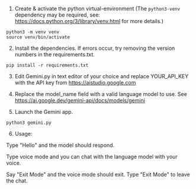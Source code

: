 1. Create & activate the python virtual-environment (The `python3-venv` dependency may be required, see: <https://docs.python.org/3/library/venv.html> for more details.)

```
python3 -m venv venv
source venv/bin/activate
```

2. Install the dependencies. If errors occur, try removing the version numbers in the requirements.txt.

```
pip install -r requirements.txt
```

3. Edit Gemini.py in text editor of your choice and replace YOUR_API_KEY with the API key from https://aistudio.google.com

4. Replace the model_name field with a valid language model to use. See https://ai.google.dev/gemini-api/docs/models/gemini

5. Launch the Gemini app.

```
python3 gemini.py
```

6. Usage:

Type "Hello" and the model should respond.

Type voice mode and you can chat with the language model with your voice.

Say "Exit Mode" and the voice mode should exit. Type "Exit Mode" to leave the chat.

